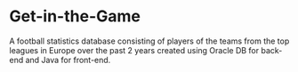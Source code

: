 # Get-in-the-Game
A football statistics database consisting of players of the teams from the top leagues in Europe over the past 2 years created using Oracle DB for back-end and Java for front-end.

